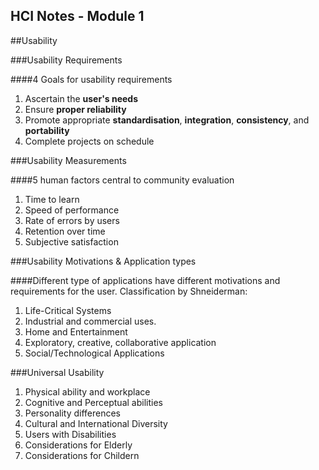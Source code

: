 HCI Notes - Module 1
---
<!-- Copyright Ciel 2013 -->
##Usability


###Usability Requirements

####4 Goals for usability requirements
1. Ascertain the **user's needs**
2. Ensure **proper reliability**
3. Promote appropriate **standardisation**, **integration**, **consistency**, and **portability**
4. Complete projects on schedule

###Usability Measurements


####5 human factors central to community evaluation
1. Time to learn
2. Speed of performance
3. Rate of errors by users
4. Retention over time
5. Subjective satisfaction


###Usability Motivations & Application types

####Different type of applications have different motivations and requirements for the user.
Classification by Shneiderman:
1. Life-Critical Systems
2. Industrial and commercial uses.
3. Home and Entertainment
4. Exploratory, creative, collaborative application
5. Social/Technological Applications


###Universal Usability

1. Physical ability and workplace
2. Cognitive and Perceptual abilities
3. Personality differences
4. Cultural and International Diversity
5. Users with Disabilities
6. Considerations for Elderly
7. Considerations for Childern
